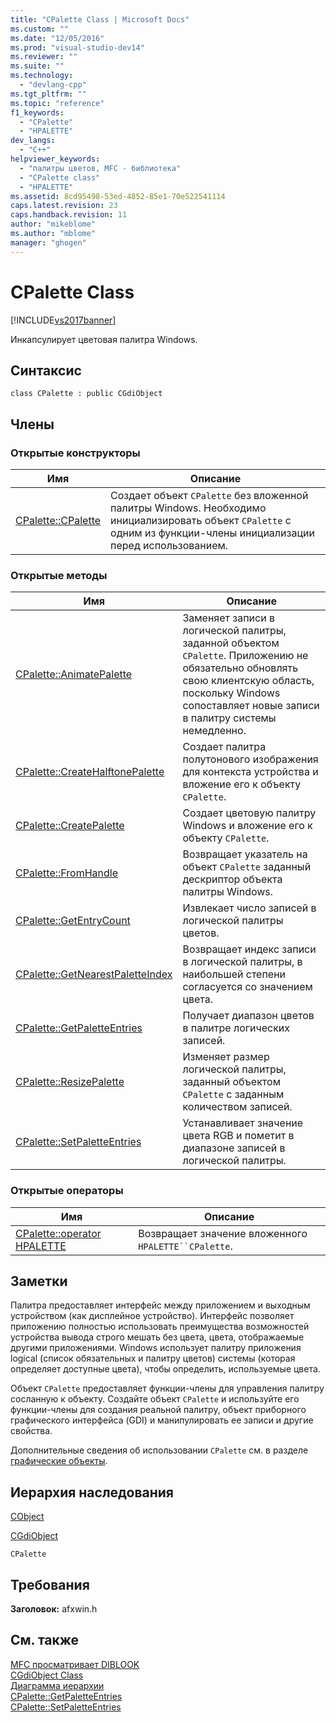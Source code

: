 ```yaml
---
title: "CPalette Class | Microsoft Docs"
ms.custom: ""
ms.date: "12/05/2016"
ms.prod: "visual-studio-dev14"
ms.reviewer: ""
ms.suite: ""
ms.technology: 
  - "devlang-cpp"
ms.tgt_pltfrm: ""
ms.topic: "reference"
f1_keywords: 
  - "CPalette"
  - "HPALETTE"
dev_langs: 
  - "C++"
helpviewer_keywords: 
  - "палитры цветов, MFC - библиотека"
  - "CPalette class"
  - "HPALETTE"
ms.assetid: 8cd95498-53ed-4852-85e1-70e522541114
caps.latest.revision: 23
caps.handback.revision: 11
author: "mikeblome"
ms.author: "mblome"
manager: "ghogen"
---
```

# CPalette Class
[!INCLUDE[vs2017banner](../../assembler/inline/includes/vs2017banner.md)]

Инкапсулирует цветовая палитра Windows.  
  
## Синтаксис  
  
```  
class CPalette : public CGdiObject  
```  
  
## Члены  
  
### Открытые конструкторы  
  
|Имя|Описание|  
|---------|--------------|  
|[CPalette::CPalette](../Topic/CPalette::CPalette.md)|Создает объект `CPalette` без вложенной палитры Windows.  Необходимо инициализировать объект `CPalette` с одним из функции\-члены инициализации перед использованием.|  
  
### Открытые методы  
  
|Имя|Описание|  
|---------|--------------|  
|[CPalette::AnimatePalette](../Topic/CPalette::AnimatePalette.md)|Заменяет записи в логической палитры, заданной объектом `CPalette`.  Приложению не обязательно обновлять свою клиентскую область, поскольку Windows сопоставляет новые записи в палитру системы немедленно.|  
|[CPalette::CreateHalftonePalette](../Topic/CPalette::CreateHalftonePalette.md)|Создает палитра полутонового изображения для контекста устройства и вложение его к объекту `CPalette`.|  
|[CPalette::CreatePalette](../Topic/CPalette::CreatePalette.md)|Создает цветовую палитру Windows и вложение его к объекту `CPalette`.|  
|[CPalette::FromHandle](../Topic/CPalette::FromHandle.md)|Возвращает указатель на объект `CPalette` заданный дескриптор объекта палитры Windows.|  
|[CPalette::GetEntryCount](../Topic/CPalette::GetEntryCount.md)|Извлекает число записей в логической палитры цветов.|  
|[CPalette::GetNearestPaletteIndex](../Topic/CPalette::GetNearestPaletteIndex.md)|Возвращает индекс записи в логической палитры, в наибольшей степени согласуется со значением цвета.|  
|[CPalette::GetPaletteEntries](../Topic/CPalette::GetPaletteEntries.md)|Получает диапазон цветов в палитре логических записей.|  
|[CPalette::ResizePalette](../Topic/CPalette::ResizePalette.md)|Изменяет размер логической палитры, заданный объектом `CPalette` с заданным количеством записей.|  
|[CPalette::SetPaletteEntries](../Topic/CPalette::SetPaletteEntries.md)|Устанавливает значение цвета RGB и пометит в диапазоне записей в логической палитры.|  
  
### Открытые операторы  
  
|Имя|Описание|  
|---------|--------------|  
|[CPalette::operator HPALETTE](../Topic/CPalette::operator%20HPALETTE.md)|Возвращает значение вложенного `HPALETTE``CPalette`.|  
  
## Заметки  
 Палитра предоставляет интерфейс между приложением и выходным устройством \(как дисплейное устройство\).  Интерфейс позволяет приложению полностью использовать преимущества возможностей устройства вывода строго мешать без цвета, цвета, отображаемые другими приложениями.  Windows использует палитру приложения logical \(список обязательных и палитру цветов\) системы \(которая определяет доступные цвета\), чтобы определить, используемые цвета.  
  
 Объект `CPalette` предоставляет функции\-члены для управления палитру сосланную к объекту.  Создайте объект `CPalette` и используйте его функции\-члены для создания реальной палитру, объект приборного графического интерфейса \(GDI\) и манипулировать ее записи и другие свойства.  
  
 Дополнительные сведения об использовании `CPalette` см. в разделе [графические объекты](../../mfc/graphic-objects.md).  
  
## Иерархия наследования  
 [CObject](../Topic/CObject%20Class.md)  
  
 [CGdiObject](../../mfc/reference/cgdiobject-class.md)  
  
 `CPalette`  
  
## Требования  
 **Заголовок:** afxwin.h  
  
## См. также  
 [MFC просматривает DIBLOOK](../../top/visual-cpp-samples.md)   
 [CGdiObject Class](../../mfc/reference/cgdiobject-class.md)   
 [Диаграмма иерархии](../../mfc/hierarchy-chart.md)   
 [CPalette::GetPaletteEntries](../Topic/CPalette::GetPaletteEntries.md)   
 [CPalette::SetPaletteEntries](../Topic/CPalette::SetPaletteEntries.md)